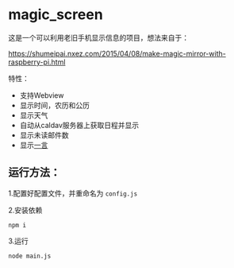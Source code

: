 # magic_screen

这是一个可以利用老旧手机显示信息的项目，想法来自于：

https://shumeipai.nxez.com/2015/04/08/make-magic-mirror-with-raspberry-pi.html

特性：
* 支持Webview
* 显示时间，农历和公历
* 显示天气
* 自动从caldav服务器上获取日程并显示
* 显示未读邮件数
* 显示[一言](https://hitokoto.cn/)

## 运行方法：

1.配置好配置文件，并重命名为 `config.js`

2.安装依赖
```
npm i
```

3.运行
```
node main.js
```
